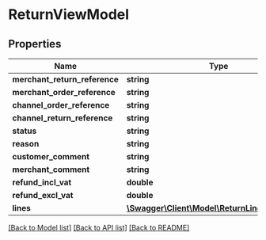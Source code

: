 # ReturnViewModel

## Properties
Name | Type | Description | Notes
------------ | ------------- | ------------- | -------------
**merchant_return_reference** | **string** |  | [optional] 
**merchant_order_reference** | **string** |  | [optional] 
**channel_order_reference** | **string** |  | [optional] 
**channel_return_reference** | **string** |  | [optional] 
**status** | **string** |  | [optional] 
**reason** | **string** |  | [optional] 
**customer_comment** | **string** |  | [optional] 
**merchant_comment** | **string** |  | [optional] 
**refund_incl_vat** | **double** |  | [optional] 
**refund_excl_vat** | **double** |  | [optional] 
**lines** | [**\Swagger\Client\Model\ReturnLineViewModel[]**](ReturnLineViewModel.md) |  | [optional] 

[[Back to Model list]](../README.md#documentation-for-models) [[Back to API list]](../README.md#documentation-for-api-endpoints) [[Back to README]](../README.md)



